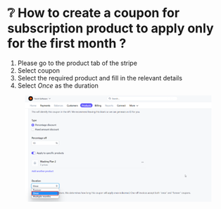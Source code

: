 # ❔ How to create a coupon for subscription product to apply only for the first month ?

1. Please go to the product tab of the stripe
2. Select coupon
3. Select the required product and fill in the relevant details
4. Select _Once_ as the duration

<figure><img src="../.gitbook/assets/2023-03-03 11_51_46-Dashboard – Torch Software – Stripe.png" alt=""><figcaption></figcaption></figure>
